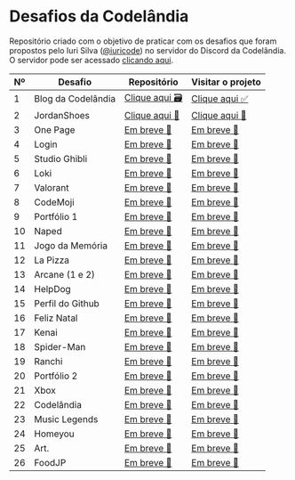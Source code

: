 # Desafios da Codelândia

Repositório criado com o objetivo de praticar com os desafios que foram propostos pelo Iuri Silva (<a href="https://www.instagram.com/iuricode/">@iuricode</a>) no servidor do Discord da Codelândia. O servidor pode ser acessado <a href="https://discord.com/invite/QevDJqCzaY">clicando aqui</a>.

| Nº  | Desafio            | Repositório                                                                | Visitar o projeto                                                       |
| --- | ------------------ | -------------------------------------------------------------------------- | ----------------------------------------------------------------------- |
| 1   | Blog da Codelândia | <a href="https://github.com/Ariane-Brum/codelandia-blog">Clique aqui 🗃</a> | <a href="https://ariane-codelandia-blog.vercel.app/">Clique aqui ✅</a> |
| 2   | JordanShoes        | <a href="https://github.com/Ariane-Brum/jordan-shoes">Clique aqui 🚧</a>                                                 | <a href="https://ariane-jordan-shoes.vercel.app/">Clique aqui 🚧</a>                                              |
| 3   | One Page           | <a href="">Em breve 🚧</a>                                                 | <a href="">Em breve 🚧</a>                                              |
| 4   | Login              | <a href="">Em breve 🚧</a>                                                 | <a href="">Em breve 🚧</a>                                              |
| 5   | Studio Ghibli      | <a href="">Em breve 🚧</a>                                                 | <a href="">Em breve 🚧</a>                                              |
| 6   | Loki               | <a href="">Em breve 🚧</a>                                                 | <a href="">Em breve 🚧</a>                                              |
| 7   | Valorant           | <a href="">Em breve 🚧</a>                                                 | <a href="">Em breve 🚧</a>                                              |
| 8   | CodeMoji           | <a href="">Em breve 🚧</a>                                                 | <a href="">Em breve 🚧</a>                                              |
| 9   | Portfólio 1        | <a href="">Em breve 🚧</a>                                                 | <a href="">Em breve 🚧</a>                                              |
| 10  | Naped              | <a href="">Em breve 🚧</a>                                                 | <a href="">Em breve 🚧</a>                                              |
| 11  | Jogo da Memória    | <a href="">Em breve 🚧</a>                                                 | <a href="">Em breve 🚧</a>                                              |
| 12  | La Pizza           | <a href="">Em breve 🚧</a>                                                 | <a href="">Em breve 🚧</a>                                              |
| 13  | Arcane (1 e 2)     | <a href="">Em breve 🚧</a>                                                 | <a href="">Em breve 🚧</a>                                              |
| 14  | HelpDog            | <a href="">Em breve 🚧</a>                                                 | <a href="">Em breve 🚧</a>                                              |
| 15  | Perfil do Github   | <a href="">Em breve 🚧</a>                                                 | <a href="">Em breve 🚧</a>                                              |
| 16  | Feliz Natal        | <a href="">Em breve 🚧</a>                                                 | <a href="">Em breve 🚧</a>                                              |
| 17  | Kenai              | <a href="">Em breve 🚧</a>                                                 | <a href="">Em breve 🚧</a>                                              |
| 18  | Spider-Man         | <a href="">Em breve 🚧</a>                                                 | <a href="">Em breve 🚧</a>                                              |
| 19  | Ranchi             | <a href="">Em breve 🚧</a>                                                 | <a href="">Em breve 🚧</a>                                              |
| 20  | Portfólio 2        | <a href="">Em breve 🚧</a>                                                 | <a href="">Em breve 🚧</a>                                              |
| 21  | Xbox               | <a href="">Em breve 🚧</a>                                                 | <a href="">Em breve 🚧</a>                                              |
| 22  | Codelândia         | <a href="">Em breve 🚧</a>                                                 | <a href="">Em breve 🚧</a>                                              |
| 23  | Music Legends      | <a href="">Em breve 🚧</a>                                                 | <a href="">Em breve 🚧</a>                                              |
| 24  | Homeyou            | <a href="">Em breve 🚧</a>                                                 | <a href="">Em breve 🚧</a>                                              |
| 25  | Art.               | <a href="">Em breve 🚧</a>                                                 | <a href="">Em breve 🚧</a>                                              |
| 26  | FoodJP             | <a href="">Em breve 🚧</a>                                                 | <a href="">Em breve 🚧</a>                                              |
